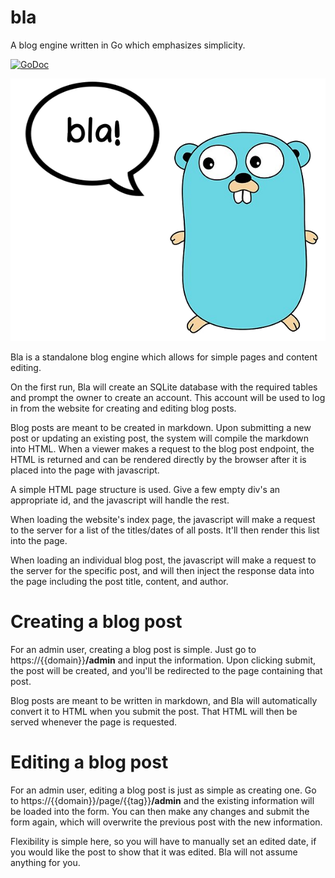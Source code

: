 # bla
A blog engine written in Go which emphasizes simplicity.

[![GoDoc](https://godoc.org/github.com/jacobkania/bla?status.svg)](https://godoc.org/github.com/jacobkania/bla)

![Bla Logo](docs/logo.png)

Bla is a standalone blog engine which allows for simple pages and content editing.

On the first run, Bla will create an SQLite database with the required tables and prompt the owner to create an account. This account will be used to log in from the website for creating and editing blog posts.

Blog posts are meant to be created in markdown. Upon submitting a new post or updating an existing post, the system will compile the markdown into HTML. When a viewer makes a request to the blog post endpoint, the HTML is returned and can be rendered directly by the browser after it is placed into the page with javascript.

A simple HTML page structure is used. Give a few empty div's an appropriate id, and the javascript will handle the rest.

When loading the website's index page, the javascript will make a request to the server for a list of the titles/dates of all posts. It'll then render this list into the page.

When loading an individual blog post, the javascript will make a request to the server for the specific post, and will then inject the response data into the page including the post title, content, and author.

# Creating a blog post

For an admin user, creating a blog post is simple. Just go to https://{{domain}}**/admin** and input the information. Upon clicking submit, the post will be created, and you'll be redirected to the page containing that post.

Blog posts are meant to be written in markdown, and Bla will automatically convert it to HTML when you submit the post. That HTML will then be served whenever the page is requested.

# Editing a blog post

For an admin user, editing a blog post is just as simple as creating one. Go to https://{{domain}}/page/{{tag}}**/admin** and the existing information will be loaded into the form. You can then make any changes and submit the form again, which will overwrite the previous post with the new information.

Flexibility is simple here, so you will have to manually set an edited date, if you would like the post to show that it was edited. Bla will not assume anything for you.
